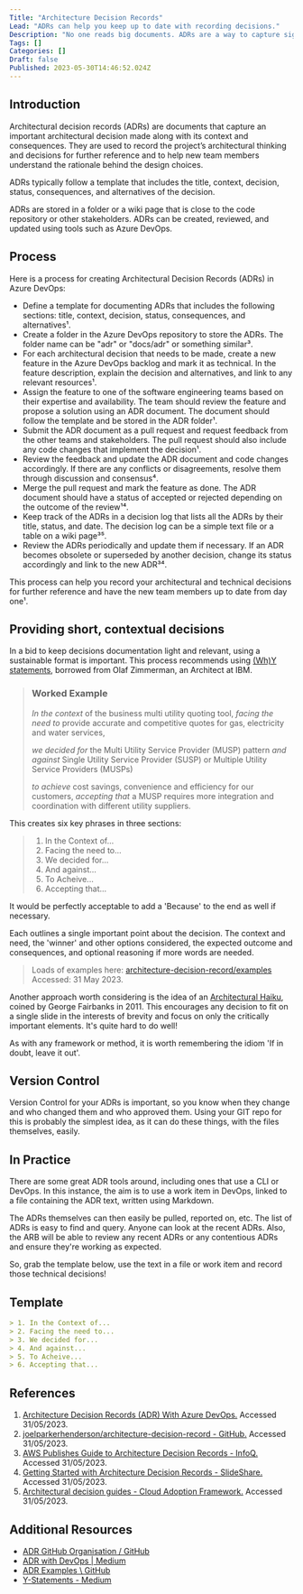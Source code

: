 ```yaml
---
Title: "Architecture Decision Records"
Lead: "ADRs can help you keep up to date with recording decisions."
Description: "No one reads big documents. ADRs are a way to capture significant decisions so people can find them in future."
Tags: []
Categories: []
Draft: false
Published: 2023-05-30T14:46:52.024Z
---
```

## Introduction

Architectural decision records (ADRs) are documents that capture an important architectural decision made along with its context and consequences. They are used to record the project’s architectural thinking and decisions for further reference and to help new team members understand the rationale behind the design choices.

ADRs typically follow a template that includes the title, context, decision, status, consequences, and alternatives of the decision.

ADRs are stored in a folder or a wiki page that is close to the code repository or other stakeholders. ADRs can be created, reviewed, and updated using tools such as Azure DevOps.

## Process

Here is a process for creating Architectural Decision Records (ADRs) in Azure DevOps:

* Define a template for documenting ADRs that includes the following sections: title, context, decision, status, consequences, and alternatives¹.
* Create a folder in the Azure DevOps repository to store the ADRs. The folder name can be "adr" or "docs/adr" or something similar³.
* For each architectural decision that needs to be made, create a new feature in the Azure DevOps backlog and mark it as technical. In the feature description, explain the decision and alternatives, and link to any relevant resources¹.
* Assign the feature to one of the software engineering teams based on their expertise and availability. The team should review the feature and propose a solution using an ADR document. The document should follow the template and be stored in the ADR folder¹.
* Submit the ADR document as a pull request and request feedback from the other teams and stakeholders. The pull request should also include any code changes that implement the decision¹.
* Review the feedback and update the ADR document and code changes accordingly. If there are any conflicts or disagreements, resolve them through discussion and consensus⁴.
* Merge the pull request and mark the feature as done. The ADR document should have a status of accepted or rejected depending on the outcome of the review¹⁴.
* Keep track of the ADRs in a decision log that lists all the ADRs by their title, status, and date. The decision log can be a simple text file or a table on a wiki page³⁵.
* Review the ADRs periodically and update them if necessary. If an ADR becomes obsolete or superseded by another decision, change its status accordingly and link to the new ADR³⁴.

This process can help you record your architectural and technical decisions for further reference and have the new team members up to date from day one¹.

## Providing short, contextual decisions

In a bid to keep decisions documentation light and relevant, using a sustainable format is important. This process recommends using [(Wh)Y statements](https://medium.com/olzzio/y-statements-10eb07b5a177), borrowed from Olaf Zimmerman, an Architect at IBM.

> ### Worked Example
>
> *In the context* of the business multi utility quoting tool, *facing the need to* provide accurate and competitive quotes for gas, electricity and water services,
>
> *we decided for* the Multi Utility Service Provider (MUSP) pattern *and against* Single Utility Service Provider (SUSP) or Multiple Utility Service Providers (MUSPs)
>
> *to achieve* cost savings, convenience and efficiency for our customers, *accepting that* a MUSP requires more integration and coordination with different utility suppliers.

This creates six key phrases in three sections:

> 1. In the Context of...
> 2. Facing the need to...
> 3. We decided for...
> 4. And against...
> 5. To Acheive...
> 6. Accepting that...

It would be perfectly acceptable to add a 'Because' to the end as well if necessary.

Each outlines a single important point about the decision. The context and need, the 'winner' and other options considered, the expected outcome and consequences, and optional reasoning if more words are needed.

> Loads of examples here: [architecture-decision-record/examples](https://github.com/joelparkerhenderson/architecture-decision-record/tree/main/examples) Accessed: 31 May 2023.

Another approach worth considering is the idea of an [Architectural Haiku](https://www.georgefairbanks.com/blog/comparch-wicsa-2011-panel-discussion-and-haiku-tutorial/), coined by George Fairbanks in 2011. This encourages any decision to fit on a single slide in the interests of brevity and focus on only the critically important elements. It's quite hard to do well!

As with any framework or method, it is worth remembering the idiom 'If in doubt, leave it out'.

## Version Control

Version Control for your ADRs is important, so you know when they change and who changed them and who approved them. Using your GIT repo for this is probably the simplest idea, as it can do these things, with the files themselves, easily.

## In Practice

There are some great ADR tools around, including ones that use a CLI or DevOps. In this instance, the aim is to use a work item in DevOps, linked to a file containing the ADR text, written using Markdown.

The ADRs themselves can then easily be pulled, reported on, etc. The list of ADRs is easy to find and query. Anyone can look at the recent ADRs. Also, the ARB will be able to review any recent ADRs or any contentious ADRs and ensure they're working as expected.

So, grab the template below, use the text in a file or work item and record those technical decisions!

## Template

```Markdown
> 1. In the Context of...
> 2. Facing the need to...
> 3. We decided for...
> 4. And against...
> 5. To Acheive...
> 6. Accepting that...
```

## References

1. [Architecture Decision Records (ADR) With Azure DevOps.](https://medium.com/nerd-for-tech/architecture-decision-records-adr-with-azure-devops-3f0c9edeb85b) Accessed 31/05/2023.
2. [joelparkerhenderson/architecture-decision-record - GitHub.](https://github.com/joelparkerhenderson/architecture-decision-record) Accessed 31/05/2023.
3. [AWS Publishes Guide to Architecture Decision Records - InfoQ.](https://www.infoq.com/news/2022/06/aws-adr-guide/) Accessed 31/05/2023.
4. [Getting Started with Architecture Decision Records - SlideShare.](https://www.slideshare.net/mkeeling5000/getting-started-with-architecture-decision-records) Accessed 31/05/2023.
5. [Architectural decision guides - Cloud Adoption Framework.](https://learn.microsoft.com/en-us/azure/cloud-adoption-framework/decision-guides/) Accessed 31/05/2023.

## Additional Resources

* [ADR GitHub Organisation / GitHub](https://adr.github.io/)
* [ADR with DevOps | Medium](https://medium.com/nerd-for-tech/architecture-decision-records-adr-with-azure-devops-3f0c9edeb85b)
* [ADR Examples \ GitHub](https://github.com/joelparkerhenderson/architecture-decision-record/tree/main/examples)
* [Y-Statements - Medium](https://medium.com/olzzio/y-statements-10eb07b5a177)
